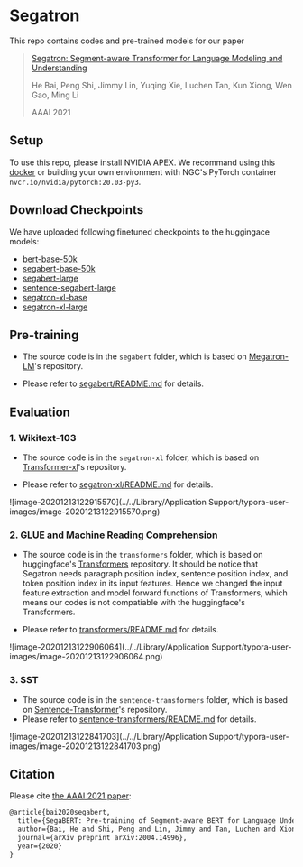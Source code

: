 # Segatron
This repo contains codes and pre-trained models for our paper 

> [Segatron: Segment-aware Transformer for Language Modeling and Understanding](https://arxiv.org/abs/2004.14996)
>
> He Bai, Peng Shi, Jimmy Lin, Yuqing Xie, Luchen Tan, Kun Xiong, Wen Gao, Ming Li
>
> AAAI 2021

## Setup

To use this repo, please install NVIDIA APEX. We recommand using this [docker](https://github.com/richardbaihe/pytorch_docker) or building your own environment with NGC's PyTorch container `nvcr.io/nvidia/pytorch:20.03-py3`. 

## Download Checkpoints

We have uploaded following finetuned checkpoints to the huggingace models:

- [bert-base-50k](https://huggingface.co/rsvp-AI-ca/bert-uncased-base-50k)
- [segabert-base-50k](https://huggingface.co/rsvp-AI-ca/segabert-uncased-base-50k)
- [segabert-large](https://huggingface.co/rsvp-AI-ca/segabert-large)
- [sentence-segabert-large](https://huggingface.co/rsvp-AI-ca/sentence-segabert-large)
- [segatron-xl-base](https://huggingface.co/rsvp-AI-ca/segatransformer-xl-base)
- [segatron-xl-large](https://huggingface.co/rsvp-AI-ca/segatransformer-xl-large)



## Pre-training
- The source code is in the `segabert` folder, which is based on [Megatron-LM](https://github.com/NVIDIA/Megatron-LM/tree/master)'s repository.

- Please refer to [segabert/README.md](segabert/README.md) for details.

## Evaluation

### 1. Wikitext-103

- The source code is in the `segatron-xl` folder, which is based on [Transformer-xl](https://github.com/kimiyoung/transformer-xl)'s repository.

- Please refer to [segatron-xl/README.md](segatron-xl/README.md) for details.

![image-20201213122915570](../../Library/Application Support/typora-user-images/image-20201213122915570.png)

### 2. GLUE and Machine Reading Comprehension

- The source code is in the `transformers` folder, which is based on huggingface's [Transformers](https://github.com/huggingface/transformers) repository. It should be notice that Segatron needs paragraph position index, sentence position index, and token position index in its input features. Hence we changed the input feature extraction and model forward functions of Transformers, which means our codes is not compatiable with the huggingface's Transformers.

- Please refer to [transformers/README.md](transformers/README.md) for details.

![image-20201213122906064](../../Library/Application Support/typora-user-images/image-20201213122906064.png)

### 3. SST

- The source code is in the `sentence-transformers` folder, which is based on [Sentence-Transformer](https://github.com/UKPLab/sentence-transformers)'s repository.
- Please refer to [sentence-transformers/README.md](sentence-transformers/README.md) for details.

![image-20201213122841703](../../Library/Application Support/typora-user-images/image-20201213122841703.png)

## Citation

Please cite [the AAAI 2021 paper]((https://arxiv.org/abs/2004.14996)):

```tex
@article{bai2020segabert,
  title={SegaBERT: Pre-training of Segment-aware BERT for Language Understanding},
  author={Bai, He and Shi, Peng and Lin, Jimmy and Tan, Luchen and Xiong, Kun and Gao, Wen and Li, Ming},
  journal={arXiv preprint arXiv:2004.14996},
  year={2020}
}
```


